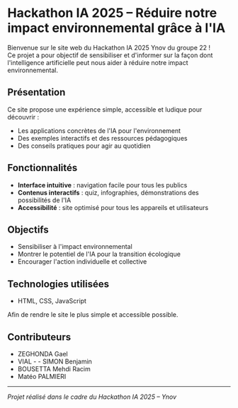 # Hackathon IA 2025 – Réduire notre impact environnemental grâce à l'IA

Bienvenue sur le site web du Hackathon IA 2025 Ynov du groupe 22 !  
Ce projet a pour objectif de sensibiliser et d'informer sur la façon dont l'intelligence artificielle peut nous aider à réduire notre impact environnemental.

## Présentation

Ce site propose une expérience simple, accessible et ludique pour découvrir :
- Les applications concrètes de l'IA pour l'environnement
- Des exemples interactifs et des ressources pédagogiques
- Des conseils pratiques pour agir au quotidien

## Fonctionnalités

- **Interface intuitive** : navigation facile pour tous les publics
- **Contenus interactifs** : quiz, infographies, démonstrations des possibilités de l'IA
- **Accessibilité** : site optimisé pour tous les appareils et utilisateurs

## Objectifs

- Sensibiliser à l'impact environnemental
- Montrer le potentiel de l'IA pour la transition écologique
- Encourager l'action individuelle et collective

## Technologies utilisées

- HTML, CSS, JavaScript

Afin de rendre le site le plus simple et accessible possible.

## Contributeurs

- ZEGHONDA Gael
- VIAL - - SIMON Benjamin
- BOUSETTA Mehdi Racim
- Matéo PALMIERI

---

*Projet réalisé dans le cadre du Hackathon IA 2025 – Ynov*
